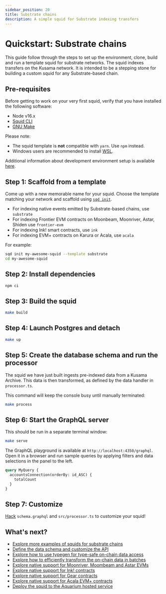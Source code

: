 ```yaml
---
sidebar_position: 20
title: Substrate chains
description: A simple squid for Substrate indexing transfers
---
```


# Quickstart: Substrate chains

This guide follow through the steps to set up the environment, clone, build and run a template squid for substrate networks. The squid indexes transfers on the Kusama network. It is intended to be a stepping stone for building a custom squid for any Substrate-based chain.

## Pre-requisites

Before getting to work on your very first squid, verify that you have installed the following software: 

- Node v16.x
- [Squid CLI](/squid-cli/installation)
- [GNU Make](https://www.gnu.org/software/make/)

Please note:
- The squid template is **not** compatible with `yarn`. Use `npm` instead.
- Windows users are recommended to install [WSL](https://docs.microsoft.com/en-us/windows/wsl/).

Additional information about development environment setup is available [here](/tutorials/development-environment-set-up).

## Step 1: Scaffold from a template

Come up with a new memorable name for your squid. Choose the template matching your network and 
scaffold using [`sqd init`](/squid-cli/init).

- For indexing native events emitted by Substrate-based chains, use `substrate` 
- For indexing Frontier EVM contracts on Moonbeam, Moonriver, Astar, Shiden use `frontier-evm`
- For indexing Ink! smart contracts, use `ink`
- For indexing EVM+ contracts on Karura or Acala, use `acala`

For example:

```bash
sqd init my-awesome-squid --template substrate
cd my-awesome-squid
```

## Step 2: Install dependencies

```bash
npm ci
```

## Step 3: Build the squid

```bash
make build
```

## Step 4: Launch Postgres and detach

```bash
make up
```


## Step 5: Create the database schema and run the processor

 The squid we have just built ingests pre-indexed data from a Kusama Archive. This data is then transformed, as defined by the data handler in `processor.ts`.
 
 This command will keep the console busy until manually terminated:

```bash
make process
```

## Step 6: Start the GraphQL server

This should be run in a separate terminal window:

```bash
make serve
```

The GraphQL playground is available at `http://localhost:4350/graphql`. Open it in a browser and run
sample queries by applying filters and data selections in the panel to the left.

```graphql
query MyQuery {
  accountsConnection(orderBy: id_ASC) {
    totalCount
  }
}
```

## Step 7: Customize

[Hack](/basics/squid-development) `schema.graphql` and `src/processor.ts` to customize your squid!




## What's next?

- [Explore more examples of squids for substrate chains](/examples#substrate-processor)
- [Define the data schema and customize the API](/basics/schema-file)
- [Explore how to use typegen for type-safe on-chain data access](/basics/typegen/squid-substrate-typegen)
- [Explore how to efficiently transform the on-chain data in batches](/substrate-indexing)
- [Explore native support for Moonriver, Moombeam and Astar EVMs](/substrate-indexing/evm-support)
- [Explore native support for Ink! contracts](/substrate-indexing/wasm-support)
- [Explore native support for Gear contracts](/substrate-indexing/gear-support)
- [Explore native support for Acala EVM+ contracts](/substrate-indexing/acala-evm-support)
- [Deploy the squid to the Aquarium hosted service](/deploy-squid)
